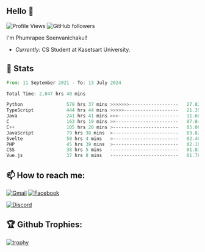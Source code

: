 
<h2>Hello 👋</h2> 

![Profile Views](https://komarev.com/ghpvc/?username=Homiez09&label=Profile%20views&color=0e75b6&style=flat)
![GitHub followers](https://img.shields.io/github/followers/HomieZ09.svg?style=social&label=Follow)


I'm Phumrapee Soenvanichakul!

- <i>Currently:</i> CS Student at Kasetsart University.

<h2>👀 Stats</h2>

<!--START_SECTION:waka-->

```rust
From: 11 September 2021 - To: 13 July 2024

Total Time: 2,047 hrs 40 mins

Python                579 hrs 37 mins >>>>>>>------------------   27.82 %
TypeScript            444 hrs 44 mins >>>>>--------------------   21.35 %
Java                  241 hrs 41 mins >>>----------------------   11.60 %
C                     163 hrs 19 mins >>-----------------------   07.84 %
C++                   105 hrs 20 mins >------------------------   05.06 %
JavaScript            79 hrs 38 mins  >------------------------   03.82 %
Svelte                50 hrs 4 mins   >------------------------   02.40 %
PHP                   45 hrs 39 mins  >------------------------   02.19 %
CSS                   38 hrs 5 mins   -------------------------   01.83 %
Vue.js                37 hrs 8 mins   -------------------------   01.78 %
```

<!--END_SECTION:waka-->

<h2>📫 How to reach me:</h2>

<a href="mailto:phumrapeesoen1@gmail.com">![Gmail](https://img.shields.io/badge/Gmail-D14836?style=for-the-badge&logo=gmail&logoColor=white)</a> 
<a href="https://web.facebook.com/phumrapee.soenvanichakul.3/">![Facebook](https://img.shields.io/badge/Facebook-4267B2?style=for-the-badge&logo=facebook&logoColor=white)</a>

<a href="https://discord.gg/EWnAEUtFVm">![Discord](https://discord.c99.nl/widget/theme-1/297740667784921089.png)</a> 

<h2>🏆 Github Trophies:</h2>

[![trophy](https://github-profile-trophy.vercel.app/?username=Homiez09&theme=discord&row=1)](https://github.com/ryo-ma/github-profile-trophy)
